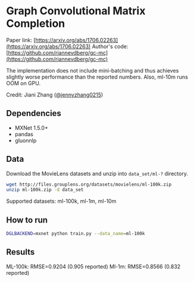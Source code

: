 # Graph Convolutional Matrix Completion

Paper link: [https://arxiv.org/abs/1706.02263](https://arxiv.org/abs/1706.02263)
Author's code: [https://github.com/riannevdberg/gc-mc](https://github.com/riannevdberg/gc-mc)

The implementation does not include mini-batching and thus achieves slightly worse performance
than the reported numbers. Also, ml-10m runs OOM on GPU.

Credit: Jiani Zhang ([@jennyzhang0215](https://github.com/jennyzhang0215))

## Dependencies
* MXNet 1.5.0+
* pandas
* gluonnlp

## Data

Download the MovieLens datasets and unzip into `data_set/ml-?` directory.

```bash
wget http://files.grouplens.org/datasets/movielens/ml-100k.zip
unzip ml-100k.zip -d data_set
```

Supported datasets: ml-100k, ml-1m, ml-10m

## How to run

```bash
DGLBACKEND=mxnet python train.py --data_name=ml-100k
```

## Results

ML-100k: RMSE=0.9204 (0.905 reported)
Ml-1m: RMSE=0.8566 (0.832 reported)
